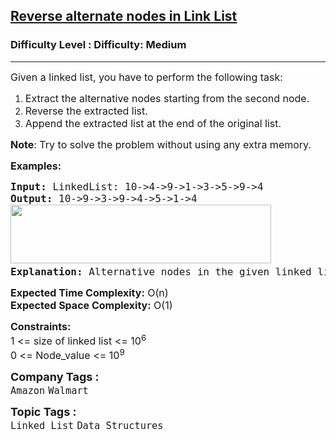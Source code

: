 <h2><a href="https://www.geeksforgeeks.org/problems/given-a-linked-list-reverse-alternate-nodes-and-append-at-the-end/1?page=2&category=Linked%20List&difficulty=Medium&sortBy=submissions">Reverse alternate nodes in Link List</a></h2><h3>Difficulty Level : Difficulty: Medium</h3><hr><div class="problems_problem_content__Xm_eO"><p><span style="font-size: 12pt;">Given a linked list, you have to perform&nbsp;the following task:</span></p>
<ol>
<li><span style="font-size: 12pt;">Extract the alternative nodes starting from the second node.</span></li>
<li><span style="font-size: 12pt;">Reverse the extracted list.</span></li>
<li><span style="font-size: 12pt;">Append the extracted list at the end of the original list.</span></li>
</ol>
<p><span style="font-size: 12pt;"><strong>Note</strong>: Try to solve the problem without using any extra memory.</span></p>
<p><span style="font-size: 12pt;"><strong>Examples:</strong></span></p>
<pre><span style="font-size: 12pt;"><strong>Input: </strong>LinkedList: 10-&gt;4-&gt;9-&gt;1-&gt;3-&gt;5-&gt;9-&gt;4
<strong>Output: </strong>10-&gt;9-&gt;3-&gt;9-&gt;4-&gt;5-&gt;1-&gt;4<br><img src="https://media.geeksforgeeks.org/img-practice/prod/addEditProblem/700006/Web/Other/blobid0_1723815304.png" width="417" height="94"><strong>
Explanation: </strong>Alternative nodes in the given linked list are 4,1,5,4. Reversing the alternative nodes from the given list, and then appending them to the end of the list results in a list 10-&gt;9-&gt;3-&gt;9-&gt;4-&gt;5-&gt;1-&gt;4.
</span></pre>
<p><span style="font-size: 12pt;"><strong>Expected Time Complexity:</strong> O(n)<br><strong>Expected Space&nbsp;</strong><strong style="font-family: -apple-system, BlinkMacSystemFont, 'Segoe UI', Roboto, Oxygen, Ubuntu, Cantarell, 'Open Sans', 'Helvetica Neue', sans-serif;">Complexity</strong><strong style="font-family: -apple-system, BlinkMacSystemFont, 'Segoe UI', Roboto, Oxygen, Ubuntu, Cantarell, 'Open Sans', 'Helvetica Neue', sans-serif;">:</strong><span style="font-family: -apple-system, BlinkMacSystemFont, 'Segoe UI', Roboto, Oxygen, Ubuntu, Cantarell, 'Open Sans', 'Helvetica Neue', sans-serif;">&nbsp;O(1)</span></span></p>
<p><span style="font-size: 12pt;"><strong>Constraints:</strong><br>1 &lt;= size of linked list &lt;= 10<sup>6</sup><br>0 &lt;= Node_value &lt;= 10<sup>9</sup></span></p></div><p><span style=font-size:18px><strong>Company Tags : </strong><br><code>Amazon</code>&nbsp;<code>Walmart</code>&nbsp;<br><p><span style=font-size:18px><strong>Topic Tags : </strong><br><code>Linked List</code>&nbsp;<code>Data Structures</code>&nbsp;